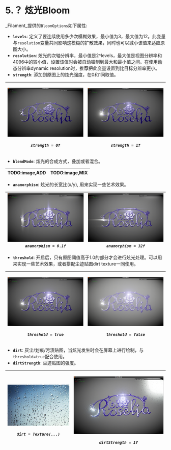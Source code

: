 # 5.？ 炫光Bloom

_Filament_提供的`BloomOptions`如下属性:

* **`levels`**:  定义了要连续使用多少次模糊效果，最小值为3，最大值为12。此变量与`resolution`变量共同影响这模糊的扩散效果，同时也可以减小该值来适应原图大小。
* **`resolution`**: 炫光的次轴分辨率，最小值是2^levels，最大值是视图分辨率和4096中的较小值，设置该值时会被自动钳制到最大和最小值之间。在使用动态分辨率dynamic resolution时，推荐把此变量设置到比目标分辨率更小。
* **`strength`**: 添加到原图上的炫光强度，在0和1间取值。

<table>
  <thead>
    <tr>
      <th style="text-align:center">
        <p>
          <img src="../.gitbook/assets/bloom_strength_0.png" alt/>
        </p>
        <p><em><code>strength = 0f</code></em>
        </p>
      </th>
      <th style="text-align:center">
        <p>
          <img src="../.gitbook/assets/bloom_strength_1.png" alt/>
        </p>
        <p><em><code>strength = 1f</code></em>
        </p>
      </th>
    </tr>
  </thead>
  <tbody></tbody>
</table>

* **`blendMode`**: 炫光的合成方式，叠加或者混合。

| TODO:image,ADD | TODO:image,MIX |
| :---: | :---: |


* **`anamorphism`**: 炫光的长宽比\(x/y\), 用来实现一些艺术效果。

| ![](../.gitbook/assets/bloom_anamorphism_0.1.png)_`anamorphism = 0.1f`_  | ![](../.gitbook/assets/bloom_anamorphism_32.0.png)_`anamorphism = 32f`_  |
| :---: | :---: |


* **`threshold`**: 开启后，只有原图阈值高于1.0的部分才会进行炫光处理。可以用来实现一些艺术效果，或者搭配尘迹贴图dirt texture一同使用。

<table>
  <thead>
    <tr>
      <th style="text-align:center">
        <p>
          <img src="../.gitbook/assets/bloom_threshold_true.png" alt/>
        </p>
        <p><em><code>threshold = true</code></em>
        </p>
      </th>
      <th style="text-align:center">
        <p>
          <img src="../.gitbook/assets/bloom_threshold_false.png" alt/>
        </p>
        <p><em><code>threshold = false</code></em>
        </p>
      </th>
    </tr>
  </thead>
  <tbody></tbody>
</table>

* **`dirt`**: 灰尘/划痕/污渍贴图，当炫光发生时会在屏幕上进行绘制，与`threshold=true`配合使用。
* **`dirtStrength`**: 尘迹贴图的强度。

<table>
  <thead>
    <tr>
      <th style="text-align:center">
        <p>
          <img src="../.gitbook/assets/after-the-rain-water-drops-texture.jpg" alt/>
        </p>
        <p><em><code>dirt = Texture(...)</code></em>
        </p>
      </th>
      <th style="text-align:center">
        <p>
          <img src="../.gitbook/assets/bloom_dirt_strength_1.0.png" alt/>
        </p>
        <p><em><code>dirtStrength = 1f</code></em>
        </p>
      </th>
    </tr>
  </thead>
  <tbody></tbody>
</table>

